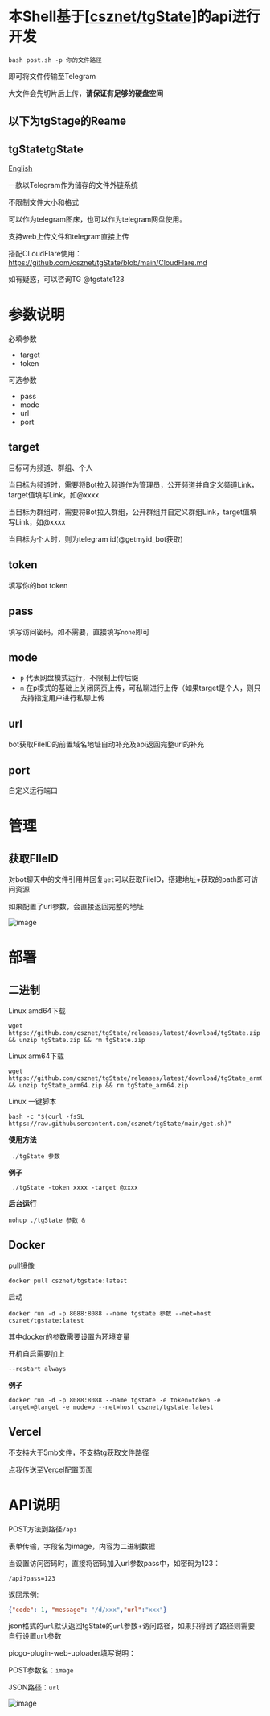 # 本Shell基于[[csznet/tgState](https://github.com/csznet/tgState)]的api进行开发

```
bash post.sh -p 你的文件路径

```

即可将文件传输至Telegram

大文件会先切片后上传，**请保证有足够的硬盘空间**



## 以下为tgStage的Reame

## tgStatetgState

[English](https://github.com/csznet/tgState/blob/main/README_en.md)

一款以Telegram作为储存的文件外链系统

不限制文件大小和格式

可以作为telegram图床，也可以作为telegram网盘使用。

支持web上传文件和telegram直接上传

搭配CLoudFlare使用：https://github.com/csznet/tgState/blob/main/CloudFlare.md

如有疑惑，可以咨询TG @tgstate123

# 参数说明

必填参数

- target
- token

可选参数

- pass
- mode
- url
- port

## target

目标可为频道、群组、个人

当目标为频道时，需要将Bot拉入频道作为管理员，公开频道并自定义频道Link，target值填写Link，如@xxxx

当目标为群组时，需要将Bot拉入群组，公开群组并自定义群组Link，target值填写Link，如@xxxx

当目标为个人时，则为telegram id(@getmyid_bot获取)

## token

填写你的bot token

## pass

填写访问密码，如不需要，直接填写```none```即可

## mode

- ```p``` 代表网盘模式运行，不限制上传后缀
- ```m``` 在p模式的基础上关闭网页上传，可私聊进行上传（如果target是个人，则只支持指定用户进行私聊上传

## url

bot获取FileID的前置域名地址自动补充及api返回完整url的补充

## port

自定义运行端口

# 管理

## 获取FIleID

对bot聊天中的文件引用并回复```get```可以获取FileID，搭建地址+获取的path即可访问资源

如果配置了url参数，会直接返回完整的地址

![image](https://github.com/csznet/tgState/assets/127601663/5b1fd6c0-652c-41de-bb63-e2f20b257022)

# 部署

## 二进制

Linux amd64下载

```
wget https://github.com/csznet/tgState/releases/latest/download/tgState.zip && unzip tgState.zip && rm tgState.zip
```

Linux arm64下载

```
wget https://github.com/csznet/tgState/releases/latest/download/tgState_arm64.zip && unzip tgState_arm64.zip && rm tgState_arm64.zip
```

Linux 一键脚本

```
bash -c "$(curl -fsSL https://raw.githubusercontent.com/csznet/tgState/main/get.sh)"
```

**使用方法**

```
 ./tgState 参数
```

**例子**

```
 ./tgState -token xxxx -target @xxxx
```

**后台运行**

```
nohup ./tgState 参数 &
```

## Docker

pull镜像

```
docker pull csznet/tgstate:latest
```

启动

```
docker run -d -p 8088:8088 --name tgstate 参数 --net=host csznet/tgstate:latest
```

其中docker的参数需要设置为环境变量

开机自启需要加上

```
--restart always
```

**例子**

```
docker run -d -p 8088:8088 --name tgstate -e token=token -e target=@target -e mode=p --net=host csznet/tgstate:latest
```

## Vercel

不支持大于5mb文件，不支持tg获取文件路径

[点我传送至Vercel配置页面](https://vercel.com/new/clone?repository-url=https%3A%2F%2Fgithub.com%2Fcsznet%2FtgState&env=token&env=target&env=pass&env=mode&env=url&project-name=tgState&repository-name=tgState)

# API说明

POST方法到路径```/api```

表单传输，字段名为image，内容为二进制数据

当设置访问密码时，直接将密码加入url参数pass中，如密码为123：

```
/api?pass=123
```

返回示例:

```json
{"code": 1, "message": "/d/xxx","url":"xxx"}
```

json格式的`url`默认返回tgState的`url`参数+访问路径，如果只得到了路径则需要自行设置`url`参数

picgo-plugin-web-uploader填写说明：

POST参数名：`image`

JSON路径：`url`

![image](https://github.com/csznet/tgState/assets/127601663/d70e6a42-1f21-4cbb-8ba5-1e9f7d9660a4)
